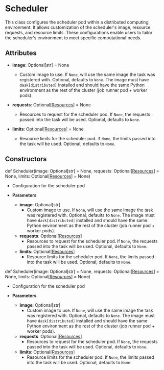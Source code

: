 # Scheduler

This class configures the scheduler pod within a distributed computing environment. It allows customization of the scheduler&#x27;s image, resource requests, and resource limits. These configurations enable users to tailor the scheduler&#x27;s environment to meet specific computational needs.

## Attributes

- **image**: Optional[str] = None
  - Custom image to use. If ``None``, will use the same image the task was registered with. Optional, defaults to ``None``. The image must have ``dask[distributed]`` installed and should have the same Python environment as the rest of the cluster (job runner pod + worker pods).

- **requests**: Optional[[Resources](flytekit_models_task_resources)] = None
  - Resources to request for the scheduler pod. If ``None``, the requests passed into the task will be used. Optional, defaults to ``None``.

- **limits**: Optional[[Resources](flytekit_models_task_resources)] = None
  - Resource limits for the scheduler pod. If ``None``, the limits passed into the task will be used. Optional, defaults to ``None``.

## Constructors
def Scheduler(image: Optional[str] = None, requests: Optional[[Resources](flytekit_models_task_resources)] = None, limits: Optional[[Resources](flytekit_models_task_resources)] = None)
-  Configuration for the scheduler pod
- **Parameters**

  - **image**: Optional[str]
    - Custom image to use. If ``None``, will use the same image the task was registered with. Optional, defaults to ``None``. The image must have ``dask[distributed]`` installed and should have the same Python environment as the rest of the cluster (job runner pod + worker pods).
  - **requests**: Optional[[Resources](flytekit_models_task_resources)]
    - Resources to request for the scheduler pod. If ``None``, the requests passed into the task will be used. Optional, defaults to ``None``.
  - **limits**: Optional[[Resources](flytekit_models_task_resources)]
    - Resource limits for the scheduler pod. If ``None``, the limits passed into the task will be used. Optional, defaults to ``None``.

def Scheduler(image: Optional[str] = None, requests: Optional[[Resources](flytekit_models_task_resources)] = None, limits: Optional[[Resources](flytekit_models_task_resources)] = None)
-  Configuration for the scheduler pod
- **Parameters**

  - **image**: Optional[str]
    - Custom image to use. If ``None``, will use the same image the task was registered with. Optional, defaults to ``None``. The image must have ``dask[distributed]`` installed and should have the same Python environment as the rest of the cluster (job runner pod + worker pods).
  - **requests**: Optional[[Resources](flytekit_models_task_resources)]
    - Resources to request for the scheduler pod. If ``None``, the requests passed into the task will be used. Optional, defaults to ``None``.
  - **limits**: Optional[[Resources](flytekit_models_task_resources)]
    - Resource limits for the scheduler pod. If ``None``, the limits passed into the task will be used. Optional, defaults to ``None``.



